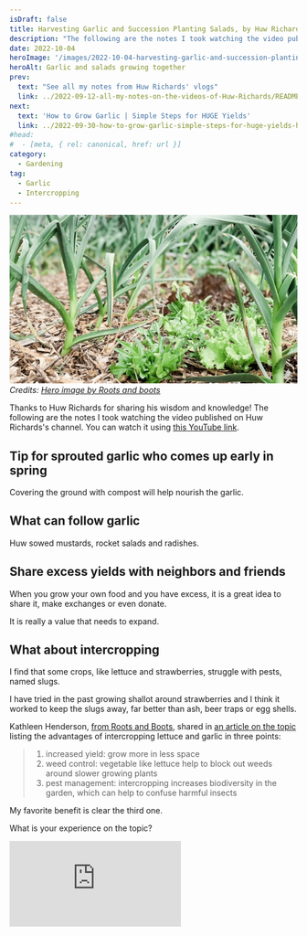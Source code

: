 ```yaml
---
isDraft: false
title: Harvesting Garlic and Succession Planting Salads, by Huw Richards
description: "The following are the notes I took watching the video published on Huw Richards's channel"
date: 2022-10-04
heroImage: '/images/2022-10-04-harvesting-garlic-and-succession-planting-salads-huw-richards-hero.jpg'
heroAlt: Garlic and salads growing together
prev:
  text: "See all my notes from Huw Richards' vlogs"
  link: ../2022-09-12-all-my-notes-on-the-videos-of-Huw-Richards/README.md
next:
  text: 'How to Grow Garlic | Simple Steps for HUGE Yields'
  link: ../2022-09-30-how-to-grow-garlic-simple-steps-for-huge-yields-huw-richards/README.md
#head:
#  - [meta, { rel: canonical, href: url }]
category:
  - Gardening
tag:
  - Garlic
  - Intercropping
---
```


![Garlic and salads growing together](./2022-10-04-harvesting-garlic-and-succession-planting-salads-huw-richards-hero.jpg)
_Credits: [Hero image by Roots and boots](https://rootsandboots.com/intercropping-lettuce-with-garlic/)_

Thanks to Huw Richards for sharing his wisdom and knowledge!
The following are the notes I took watching the video published on Huw Richards's channel.
You can watch it using [this YouTube link](https://www.youtube.com/watch?v=S8ivP0opZTE).

## Tip for sprouted garlic who comes up early in spring

Covering the ground with compost will help nourish the garlic.

## What can follow garlic

Huw sowed mustards, rocket salads and radishes.

## Share excess yields with neighbors and friends

When you grow your own food and you have excess, it is a great idea to share it, make exchanges or even donate.

It is really a value that needs to expand.

## What about intercropping

I find that some crops, like lettuce and strawberries, struggle with pests, named slugs.

I have tried in the past growing shallot around strawberries and I think it worked to keep the slugs away, far better than ash, beer traps or egg shells.

Kathleen Henderson, [from Roots and Boots](https://rootsandboots.com), shared in [an article on the topic](https://rootsandboots.com/intercropping-lettuce-with-garlic/) listing the advantages of intercropping lettuce and garlic in three points:

> 1. increased yield: grow more in less space
> 2. weed control: vegetable like lettuce help to block out weeds around slower growing plants
> 3. pest management: intercropping increases biodiversity in the garden, which can help to confuse harmful insects

My favorite benefit is clear the third one.

What is your experience on the topic?

<!-- markdownlint-disable MD033 -->
<iframe class="newsletter-embed" src="https://thetooltip.substack.com/embed" frameborder="0" scrolling="no"></iframe>
